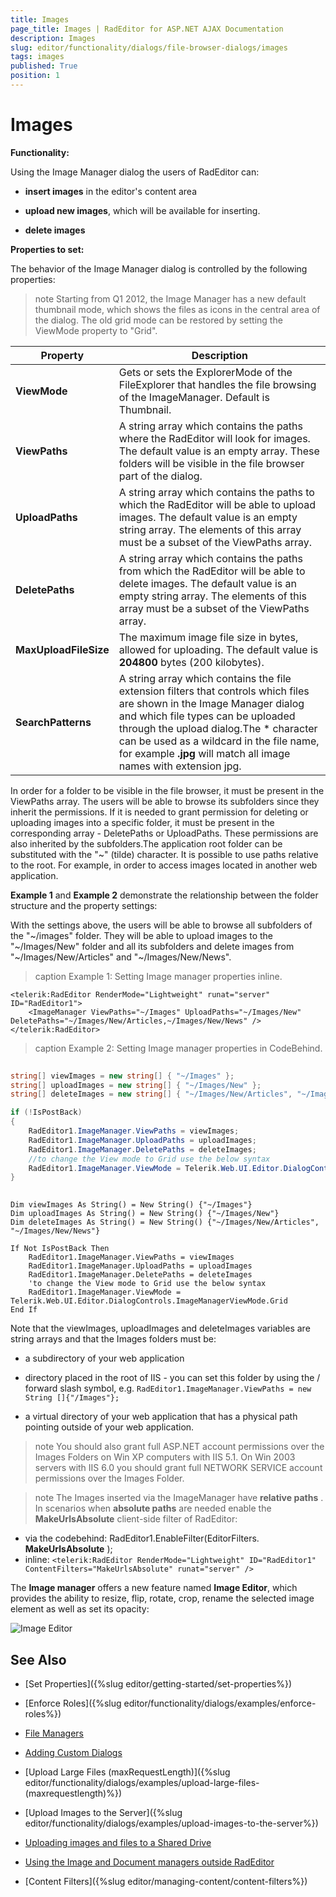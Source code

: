 ```yaml
---
title: Images
page_title: Images | RadEditor for ASP.NET AJAX Documentation
description: Images
slug: editor/functionality/dialogs/file-browser-dialogs/images
tags: images
published: True
position: 1
---
```


# Images

**Functionality:**

Using the Image Manager dialog the users of RadEditor can:

* **insert images** in the editor's content area

* **upload new images**, which will be available for inserting.

* **delete images**

**Properties to set:**

The behavior of the Image Manager dialog is controlled by the following properties:

>note Starting from Q1 2012, the Image Manager has a new default thumbnail mode, which shows the files as icons in the central area of the dialog. The old grid mode can be restored by setting the ViewMode property to "Grid".

|  **Property**  |  **Description**  |
| ------ | ------ |
| **ViewMode** |Gets or sets the ExplorerMode of the FileExplorer that handles the file browsing of the ImageManager. Default is Thumbnail.|
| **ViewPaths** |A string array which contains the paths where the RadEditor will look for images. The default value is an empty array. These folders will be visible in the file browser part of the dialog.|
| **UploadPaths** |A string array which contains the paths to which the RadEditor will be able to upload images. The default value is an empty string array. The elements of this array must be a subset of the ViewPaths array.|
| **DeletePaths** |A string array which contains the paths from which the RadEditor will be able to delete images. The default value is an empty string array. The elements of this array must be a subset of the ViewPaths array.|
| **MaxUploadFileSize** |The maximum image file size in bytes, allowed for uploading. The default value is **204800** bytes (200 kilobytes).|
| **SearchPatterns** |A string array which contains the file extension filters that controls which files are shown in the Image Manager dialog and which file types can be uploaded through the upload dialog.The * character can be used as a wildcard in the file name, for example **.jpg** will match all image names with extension jpg.|

In order for a folder to be visible in the file browser, it must be present in the ViewPaths array. The users will be able to browse its subfolders since they inherit the permissions. If it is needed to grant permission for deleting or uploading images into a specific folder, it must be present in the corresponding array - DeletePaths or UploadPaths. These permissions are also inherited by the subfolders.The application root folder can be substituted with the "~" (tilde) character. It is possible to use paths relative to the root. For example, in order to access images located in another web application.

**Example 1** and **Example 2** demonstrate the relationship between the folder structure and the property settings:

With the settings above, the users will be able to browse all subfolders of the "~/images" folder. They will be able to upload images to the "~/Images/New" folder and all its subfolders and delete images from "~/Images/New/Articles" and "~/Images/New/News".

>caption Example 1: Setting Image manager properties inline.

````ASP.NET
<telerik:RadEditor RenderMode="Lightweight" runat="server" ID="RadEditor1">
	<ImageManager ViewPaths="~/Images" UploadPaths="~/Images/New" DeletePaths="~/Images/New/Articles,~/Images/New/News" />
</telerik:RadEditor>
````



>caption Example 2: Setting Image manager properties in CodeBehind.

````C#
	
string[] viewImages = new string[] { "~/Images" };
string[] uploadImages = new string[] { "~/Images/New" };
string[] deleteImages = new string[] { "~/Images/New/Articles", "~/Images/New/News" };

if (!IsPostBack)
{
	RadEditor1.ImageManager.ViewPaths = viewImages;
	RadEditor1.ImageManager.UploadPaths = uploadImages;
	RadEditor1.ImageManager.DeletePaths = deleteImages;
	//to change the View mode to Grid use the below syntax
	RadEditor1.ImageManager.ViewMode = Telerik.Web.UI.Editor.DialogControls.ImageManagerViewMode.Grid;
} 
	
````
````VB
Dim viewImages As String() = New String() {"~/Images"}
Dim uploadImages As String() = New String() {"~/Images/New"}
Dim deleteImages As String() = New String() {"~/Images/New/Articles", "~/Images/New/News"}

If Not IsPostBack Then
	RadEditor1.ImageManager.ViewPaths = viewImages
	RadEditor1.ImageManager.UploadPaths = uploadImages
	RadEditor1.ImageManager.DeletePaths = deleteImages
	'to change the View mode to Grid use the below syntax
	RadEditor1.ImageManager.ViewMode = Telerik.Web.UI.Editor.DialogControls.ImageManagerViewMode.Grid
End If
````


Note that the viewImages, uploadImages and deleteImages variables are string arrays and that the Images folders must be:

* a subdirectory of your web application

* directory placed in the root of IIS - you can set this folder by using the / forward slash symbol, e.g. `RadEditor1.ImageManager.ViewPaths = new String []{"/Images"};`

* a virtual directory of your web application that has a physical path pointing outside of your web application.

>note You should also grant full ASP.NET account permissions over the Images Folders on Win XP computers with IIS 5.1. On Win 2003 servers with IIS 6.0 you should grant full NETWORK SERVICE account permissions over the Images Folder.

>note The Images inserted via the ImageManager have **relative paths** . In scenarios when **absolute paths** are needed enable the **MakeUrlsAbsolute** client-side filter of RadEditor:
>
* via the codebehind: RadEditor1.EnableFilter(EditorFilters. **MakeUrlsAbsolute** );
* inline: `<telerik:RadEditor RenderMode="Lightweight" ID="RadEditor1" ContentFilters="MakeUrlsAbsolute" runat="server" />`
>

The **Image manager** offers a new feature named **Image Editor**, which provides the ability to resize, flip, rotate, crop, rename the selected image element as well as set its opacity:

![Image Editor](images/editor-imagemanager.png)

## See Also

 * [Set Properties]({%slug editor/getting-started/set-properties%})

 * [Enforce Roles]({%slug editor/functionality/dialogs/examples/enforce-roles%})

 * [File Managers](https://demos.telerik.com/aspnet/prometheus/Editor/Examples/FileManagers/DefaultCS.aspx)

 * [Adding Custom Dialogs](https://demos.telerik.com/aspnet/prometheus/Editor/Examples/CustomDialogs/DefaultCS.aspx)

 * [Upload Large Files (maxRequestLength)]({%slug editor/functionality/dialogs/examples/upload-large-files-(maxrequestlength)%})

 * [Upload Images to the Server]({%slug editor/functionality/dialogs/examples/upload-images-to-the-server%})

 * [Uploading images and files to a Shared Drive](https://www.telerik.com/support/kb/aspnet-ajax/editor/uploading-images-and-files-to-a-shared-drive.aspx)

 * [Using the Image and Document managers outside RadEditor](https://www.telerik.com/support/kb/aspnet-ajax/editor/using-the-image-and-document-managers-outside-radeditor.aspx)

 * [Content Filters]({%slug editor/managing-content/content-filters%})
